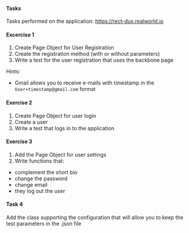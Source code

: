 #### Tasks
Tasks performed on the application: https://rect-dux.realworld.io


#### Excercise 1
1. Create Page Object for User Registration
2. Create the registration method (with or without parameters)
3. Write a test for the user registration that uses the backbone page

Hints:
* Gmail allows you to receive e-mails with timestamp in the `User+timestamp@gmail.com` format 


#### Exercise 2
1. Create Page Object for user login
2. Create a user
3. Write a test that logs in to the application

#### Exercise 3
1. Add the Page Object for user settings
2. Write functions that:
* complement the short bio
* change the password
* change email
* they log out the user


#### Task 4
Add the class supporting the configuration that will allow you to keep the test parameters in the .json file